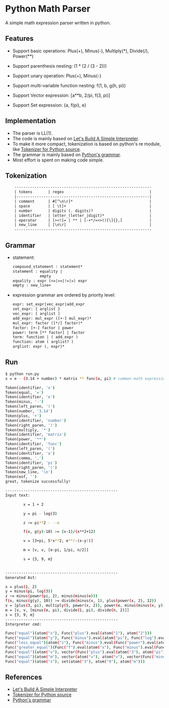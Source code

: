 # Python Math Parser

A simple math expression parser written in python.

## Features

- Support basic operations: Plus(+), Minus(-), Multiply(\*), Divide(/), Power(\*\*)

- Support parenthesis nesting: (1 * (2 / (3 - 2)))

- Support unary operation: Plus(+), Minus(-)

- Support multi-variable function nesting: f(1, b, g(h, pi))

- Support Vector expression: [a\*\*b, 2/pi, f(3, pi)]

- Support Set expression: {a, f(pi), e}

## Implementation

- The parser is LL(1).
- The code is mainly based on [Let's Build A Simple Interpreter](https://github.com/rspivak/lsbasi/blob/master/part17/spi.py).
- To make it more compact, tokenization is based on python's re module, like [Tokenizer for Python source](https://docs.python.org/3/library/tokenize.html).
- The grammar is mainly based on [Python's grammar](https://docs.python.org/3/reference/grammar.html).
- Most effort is spent on making code simple.

## Tokenization
```txt
    -------------------------------------------------------------
    | tokens       | regex                                      |
    |-----------------------------------------------------------|
    | comment      | #[^\n\r]*                                  |
    | space        | [ \t]+                                     |
    | number       | digits (. digits)?                         |
    | identifier   | letter_(letter_|digit)*                    |
    | operator     | [><!]= | ** | [-+*/=<>()[\]{},]            |
    | new_line     | [\n\r]                                     |
    -------------------------------------------------------------
```

## Grammar

- statement:
    ```txt
    compound_statement : statement*
    statement : equality |
                empty 
    equality : expr (<=|>=|!=|=) expr
    empty : new_line+
    ```
- expression grammar are ordered by priority level:
    ```txt
    expr: set_expr|vec_expr|add_expr
    set_expr: { arglist }
    vec_expr: [ arglist ]
    add_expr: mul_expr ([+-] mul_expr)*
    mul_expr: factor ([*/] factor)*
    factor: [+-] factor | power
    power: term [** factor] | factor
    term: function | ( add_expr ) 
    function: atom ( arglist? )    
    arglist: expr (, expr)*    
    ```

## Run
```bash
$ python run.py 
x = e - (3.14 + number) * matrix ** func(a, pi) # common math expression

Token(identifier, 'x')
Token(equal, '=')
Token(identifier, 'e')
Token(minus, '-')
Token(left_paren, '(')
Token(number, '3.14')
Token(plus, '+')
Token(identifier, 'number')
Token(right_paren, ')')
Token(multiply, '*')
Token(identifier, 'matrix')
Token(power, '**')
Token(identifier, 'func')
Token(left_paren, '(')
Token(identifier, 'a')
Token(comma, ',')
Token(identifier, 'pi')
Token(right_paren, ')')
Token(new_line, '\n')
Token(eof, '')
great, tokenize successfully!

--------------------------------------------------
Input text: 

        x = 1 + 2

        y = pi - log(3)

        z <= pi**2 - --e

        f(x, g(y)-10) >= (x-1)/(x**2+12)

        v = [3+pi, 5*x**2, e**(-(x-y))]

        m = [v, v, [e-pi, 1/pi, n/2]]

        s = {3, 9, m}

    
--------------------------------------------------
Generated Ast: 

x = plus(1, 2)
y = minus(pi, log(3))
z <= minus(power(pi, 2), minus(minus(e)))
f(x, minus(g(y), 10)) >= divide(minus(x, 1), plus(power(x, 2), 12))
v = [plus(3, pi), multiply(5, power(x, 2)), power(e, minus(minus(x, y)))]
m = [v, v, [minus(e, pi), divide(1, pi), divide(n, 2)]]
s = {3, 9, m}
--------------------------------------------------
Interpreter cmd: 

Func("equal")(atom("x"), Func("plus").eval(atom("1"), atom("2")))
Func("equal")(atom("y"), Func("minus").eval(atom("pi"), Func("log").eval(atom("3"))))
Func("less_equal")(atom("z"), Func("minus").eval(Func("power").eval(atom("pi"), atom("2")), Func("minus").eval(Func("minus").eval(atom("e")))))
Func("greater_equal")(Func("f").eval(atom("x"), Func("minus").eval(Func("g").eval(atom("y")), atom("10"))), Func("divide").eval(Func("minus").eval(atom("x"), atom("1")), Func("plus").eval(Func("power").eval(atom("x"), atom("2")), atom("12"))))
Func("equal")(atom("v"), vector(Func("plus").eval(atom("3"), atom("pi")), Func("multiply").eval(atom("5"), Func("power").eval(atom("x"), atom("2"))), Func("power").eval(atom("e"), Func("minus").eval(Func("minus").eval(atom("x"), atom("y"))))))
Func("equal")(atom("m"), vector(atom("v"), atom("v"), vector(Func("minus").eval(atom("e"), atom("pi")), Func("divide").eval(atom("1"), atom("pi")), Func("divide").eval(atom("n"), atom("2")))))
Func("equal")(atom("s"), set(atom("3"), atom("9"), atom("m")))
```

## References
- [Let's Build A Simple Interpreter](https://github.com/rspivak/lsbasi/blob/master/part17/spi.py)
- [Tokenizer for Python source](https://docs.python.org/3/library/tokenize.html)
- [Python's grammar](https://docs.python.org/3/reference/grammar.html)

